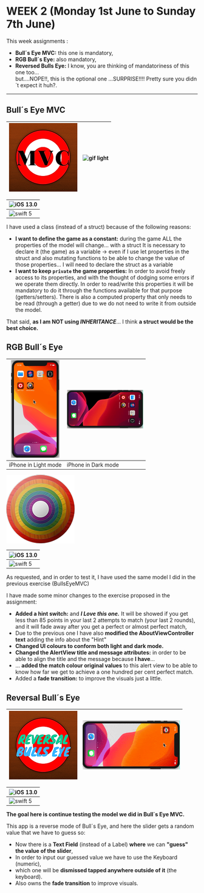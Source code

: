 # WEEK 2  (Monday 1st June to Sunday 7th June)

This week assignments :
- **Bull´s Eye MVC:** this one is mandatory, 
- **RGB Bull´s Eye:** also mandatory,  
- **Reversed Bulls Eye:** I know, you are thinking of mandatoriness of this one too...  
                       but....NOPE!!, this is the optional one ...SURPRISE!!!! 
                       Pretty sure you didn´t expect it huh?.
---
## Bull´s Eye MVC

| ![gif light](/Week02/Assets-Gifs/BullsEyeMVC.png) | ![gif light](/Week02/Assets-Gifs/BullsEyeMVC.gif) |
| ------------------------------------------------- | ------------------------------------------------- |


|![iOS 13.0](https://img.shields.io/badge/iOS-13.0-orange)|
| ------------------------------------------------------- |
|![swift 5](https://img.shields.io/badge/Swift-5-red)|

I have used a class (instead of a struct) because of the following reasons:
- **I want to define the game as a constant:** during the game ALL the properties of the model will change... with a struct It is necessary to declare it (the game) as a variable -> even if I use  let properties in the struct and also  mutating functions to be able to change the value of those properties... I will need to declare the struct as a variable  
- **I want to keep `private` the game properties:** In order to avoid freely access to its properties, and with the thought of dodging some errors if we operate them directly. In order to read/write this properties  it will be mandatory to do it through the functions available for that purpose  (getters/setters). There is also a computed property that only needs to be read (through a getter) due to we do not need to write it from outside the model.  

That said, **as I am NOT using  _INHERITANCE_**... I think **a struct would be the best choice.**

## RGB Bull´s Eye
| ![gif light](/Week02/Assets-Gifs/RGBullsEyeLight.gif) | ![gif dark](/Week02/Assets-Gifs/RGBullsEyeDark.gif) |
| ------------------------------------------------------- | ----------------------------------------------------- | 
| iPhone in Light mode | iPhone in Dark mode |  



![AppIcon](/Week02/Assets-Gifs/RGBullsEye.png) 

|![iOS 13.0](https://img.shields.io/badge/iOS-13-orange)|
| ------------------------------------------------------- |
|![swift 5](https://img.shields.io/badge/Swift-5-red)|  


As requested, and in order to test it, I have used the same model I did in the previous exercise  (BullsEyeMVC)

I have made some minor changes to the exercise proposed in the assignment:  
- **Added a hint switch:** and **_I Love this one._** It will be showed if you get less than 85 points in your last 2 attempts to match (your last 2 rounds), and it will fade away after you get a perfect or almost perfect match,
- Due to the previous one I have also **modified the AboutViewController text** adding the info about the "Hint"
- **Changed UI colours to conform both light and dark mode.**  
- **Changed the AlertView title and message attributes:** in order to be able to align the title and the message because
    **I have**...  
- ... **added the match colour original values** to this alert view to be able to know how far we get to achieve a one hundred per cent perfect match. 
- Added a **fade transition:** to improve the visuals just a little.


## Reversal Bull´s Eye

| ![AppIcon](/Week02/Assets-Gifs/RevBullsEye.png) | ![gif](/Week02/Assets-Gifs/RevBullsEye.gif) |
| ------------------------------------------- | ----------------------------------------------------- | 


|![iOS 13.0](https://img.shields.io/badge/iOS-13-orange)|
| ------------------------------------------------------- |
|![swift 5](https://img.shields.io/badge/Swift-5-red)|

**The goal here is continue testing the model we did in Bull´s Eye MVC.**  

This app is a reverse mode of Bull´s Eye, and here the slider gets a random value that we have to guess so:
- Now there is a **Text Field** (instead of a Label) **where** we can **"guess" the value of the slider**,
- In order to input our guessed value we have to use the Keyboard (numeric),
- which one will be **dismissed tapped anywhere outside of it** (the keyboard).
- Also owns the **fade transition** to improve visuals.


